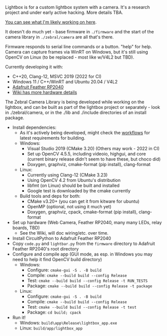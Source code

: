 Lightbox is for a custom lightbox system with a camera.
It's a research project and under early active hacking.
More details TBA.  

[You can see what I'm likely working on here](https://github.com/users/devellison/projects/1).

It doesn't do much yet - base firmware in `./firmware` and the start of the camera
library in `./zebral/camera` are all that's there.

Firmware responds to serial line commands or a button. "help" for help.
Camera can capture frames via WinRT on Windows, but it's still using OpenCV
on Linux (to be replaced - most like w/V4L2 but TBD).

Currently developing it with:
- C++20, Clang-12, MSVC 2019 (2022 for CI)
- Windows 11 / C++/WinRT and Ubuntu 20.04 / V4L2
- [Adafruit Feather RP2040](https://learn.adafruit.com/adafruit-feather-rp2040-pico/circuitpython)
- [Wiki has more hardware details](https://github.com/devellison/lightbox/wiki)

The Zebral Camera Library is being developed while working on the lightbox,
and can be built as part of the lightbox project or separately - look in
./zebral/camera, or in the ./lib and ./include directories of an install package.

- Install dependencies:
  - As it's actively being developed, might check the [workflows](https://github.com/devellison/lightbox/tree/main/.github/workflows) for latest requirements for building.
  - Windows:
    - Visual Studio 2019 (CMake 3.20)  (Others may work - 2022 in CI)
    - Set up OpenCV 4.5.5, including videoio, highgui, and core 
      (current binary release didn't seem to have these, but choco did)
    - Doxygen, graphviz, cmake-format (pip install), clang-format
  - Linux:
    - Currently using Clang-12 (CMake 3.23)
    - Using OpenCV 4.2 from Ubuntu's distribution
    - libfmt (on Linux) should be built and installed
    - Google test is downloaded by the cmake currently
  - Build tools and deps for both:    
    - CMake v3.20+ (you can get it from kitware for ubuntu)
    - OpenMP (optional, not using it much yet)
    - Doxygen, graphviz, cpack, cmake-format (pip install), clang-format
- Set up hardware (Web Camera, Feather RP2040, many many LEDs, relay boards, TBD)
    - See the Wiki, will doc wiring/etc. over time.
- Install CircuitPython to Adafruit Feather RP2040
- Copy `code.py` and `lightbar.py` from the `firmware` directory to Adafruit Feather RP2040's root directory
- Configure and compile app (GUI mode, as esp. in Windows you may need to help it find OpenCV build directory)
  - Windows:
    - Configure: `cmake-gui -S . -B build`
    - Compile:   `cmake --build build --config Release`
    - Test:      `cmake --build build --config Release -t RUN_TESTS`
    - Package:   `cmake --build build --config Release -t package`
  - Linux: 
    - Configure: `cmake-gui -S . -B build`
    - Compile:   `cmake --build build --config Release`
    - Test:      `cmake --build build --config Release -t test`
    - Package:   `cd build; cpack`
- Run it!
  - Windows: `build\app\Release\lightbox_app.exe`
  - Linux: `build/app/lightbox_app`
